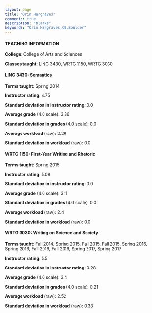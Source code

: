 ```yaml
---
layout: page
title: "Orin Hargraves" 
comments: true
description: "blanks"
keywords: "Orin Hargraves,CU,Boulder"
---
```

<head>
<script src="https://ajax.googleapis.com/ajax/libs/jquery/2.1.3/jquery.min.js"></script>
<script src="https://dl.dropboxusercontent.com/s/pc42nxpaw1ea4o9/highcharts.js?dl=0"></script>
<!-- <script src="../assets/js/highcharts.js"></script> -->
<style type="text/css">@font-face {
	font-family: "Bebas Neue";
	src: url(https://www.filehosting.org/file/details/544349/BebasNeue Regular.otf) format("opentype");
	}
	h1.Bebas { 
		font-family: "Bebas Neue", Verdana, Tahoma;
	}
</style>
</head>
	   
#### TEACHING INFORMATION

**College**: College of Arts and Sciences

**Classes taught**: LING 3430, WRTG 1150, WRTG 3030

#### LING 3430: Semantics

**Terms taught**: Spring 2014

**Instructor rating**: 4.75

**Standard deviation in instructor rating**: 0.0

**Average grade** (4.0 scale): 3.36

**Standard deviation in grades** (4.0 scale): 0.0

**Average workload** (raw): 2.26

**Standard deviation in workload** (raw): 0.0

#### WRTG 1150: First-Year Writing and Rhetoric

**Terms taught**: Spring 2015

**Instructor rating**: 5.08

**Standard deviation in instructor rating**: 0.0

**Average grade** (4.0 scale): 3.11

**Standard deviation in grades** (4.0 scale): 0.0

**Average workload** (raw): 2.4

**Standard deviation in workload** (raw): 0.0

#### WRTG 3030: Writing on Science and Society

**Terms taught**: Fall 2014, Spring 2015, Fall 2015, Fall 2015, Spring 2016, Spring 2016, Fall 2016, Fall 2016, Spring 2017, Spring 2017

**Instructor rating**: 5.5

**Standard deviation in instructor rating**: 0.28

**Average grade** (4.0 scale): 3.4

**Standard deviation in grades** (4.0 scale): 0.21

**Average workload** (raw): 2.52

**Standard deviation in workload** (raw): 0.33

